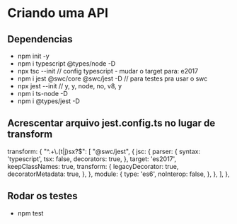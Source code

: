 # Criando uma API

## Dependencias

- npm init -y
- npm i typescript @types/node -D
- npx tsc --init // config typescript - mudar o target para: e2017
- npm i jest @swc/core @swc/jest -D // para testes
  pra usar o swc
- npx jest --init // y, y, node, no, v8, y
- npm i ts-node -D
- npm i @types/jest -D

## Acrescentar arquivo jest.config.ts no lugar de transform

transform: {
"^.+\\.(t|j)sx?$": [
"@swc/jest",
{
jsc: {
parser: {
syntax: 'typescript',
tsx: false,
decorators: true,
},
target: 'es2017',
keepClassNames: true,
transform: {
legacyDecorator: true,
decoratorMetadata: true,
},
},
module: {
type: 'es6',
noInterop: false,
},
},
],
},

## Rodar os testes

- npm test
